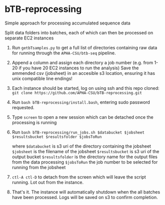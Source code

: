 # bTB-reprocessing
Simple approach for processing accumulated sequence data

Split data folders into batches, each of which can then be processed on separate EC2 instances 

1. Run `getbTsamples.py` to get a full list of directories containing raw data for running through the `APHA-CSU/btb-seq` pipeline.
2. Append a column and assign each directory a job number (e.g. from 1-20 if you have 20 EC2 instances to run the analysis)  Save the ammended csv (jobsheet) in an accesible s3 location, ensuring it has unix compatible line endings!
3. Each instance should be started, log on using ssh and this repo cloned: 
`git clone https://github.com/APHA-CSU/bTB-reprocessing.git`
4. Run `bash bTB-reprocessing/install.bash`, entering sudo password requested.
5. Type `screen` to open a new session which can be detached once the processing is running
6. Run `bash bTB-reprocessing/run_jobs.sh $databucket $jobsheet $resultsbucket $resultsfolder $jobsToRun`

    where   `$databucket` is s3 uri of the directory containing the jobsheet    
            `$jobsheet` is the filename of the jobsheet
            `$resultsbucket` is s3 uri of the output bucket
            `$resultsfolder` is the directory name for the output files from the data processing
            `$jobsToRun` the job number to be selected for running from the jobsheet
7. `ctl-A ctl-D` to detach from the screen which will leave the script running.  Lot out from the instance.
8. That's it.  The instance will automatically shutdown when the all batches have been processed.  Logs will be saved on s3 to confirm completion.
